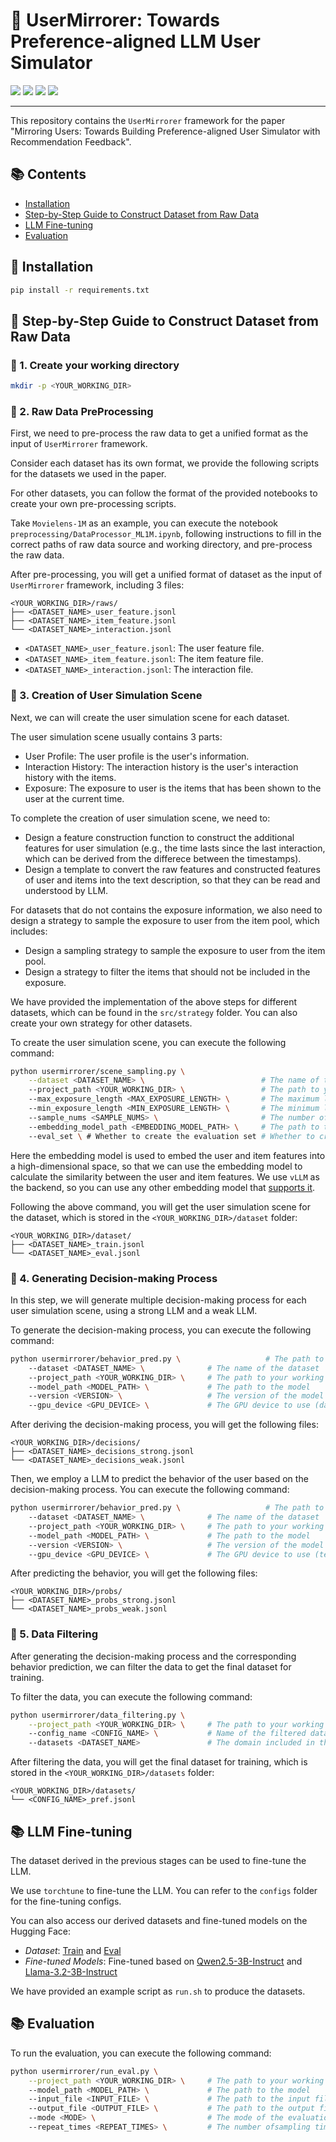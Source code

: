 # 🎉 UserMirrorer: Towards Preference-aligned LLM User Simulator

<a href="https://github.com/UserMirrorer/UserMirrorer/blob/master/LICENSE.md"><img src="https://img.shields.io/github/license/UserMirrorer/UserMirrorer"></a>
<a href="https://huggingface.co/datasets/MirrorUser/UserMirrorer"><img src="https://img.shields.io/badge/%F0%9F%A4%97%20Hugging%20Face-Training_Set-yellow"></a>
<a href="https://huggingface.co/datasets/MirrorUser/UserMirrorer-eval"><img src="https://img.shields.io/badge/%F0%9F%A4%97%20Hugging%20Face-Eval_Set-yellow"></a>
<a href="https://huggingface.co/MirrorUser/UserMirrorrer-Llama-DPO"><img src="https://img.shields.io/badge/%F0%9F%A4%97%20Hugging%20Face-Checkpoint-red"></a>

****

This repository contains the `UserMirrorer` framework for the paper "Mirroring Users: Towards Building Preference-aligned User Simulator with Recommendation Feedback".

## 📚 Contents

- [Installation](#installation)
- [Step-by-Step Guide to Construct Dataset from Raw Data](#step-by-step-guide-to-construct-dataset-from-raw-data)
- [LLM Fine-tuning](#llm-fine-tuning)
- [Evaluation](#evaluation)

## 🚧 Installation

```bash
pip install -r requirements.txt
```

## 🚧 Step-by-Step Guide to Construct Dataset from Raw Data

### 📝 1. Create your working directory
```bash
mkdir -p <YOUR_WORKING_DIR>
```

### 📝 2. Raw Data PreProcessing
First, we need to pre-process the raw data to get a unified format as the input of `UserMirrorer` framework.

Consider each dataset has its own format, we provide the following scripts for the datasets we used in the paper.

For other datasets, you can follow the format of the provided notebooks to create your own pre-processing scripts.

Take `Movielens-1M` as an example, you can execute the notebook `preprocessing/DataProcessor_ML1M.ipynb`, following instructions to fill in the correct paths of raw data source and working directory, and pre-process the raw data.

After pre-processing, you will get a unified format of dataset as the input of `UserMirrorer` framework, including 3 files:
```shell
<YOUR_WORKING_DIR>/raws/
├── <DATASET_NAME>_user_feature.jsonl
├── <DATASET_NAME>_item_feature.jsonl
└── <DATASET_NAME>_interaction.jsonl
```

- `<DATASET_NAME>_user_feature.jsonl`: The user feature file.
- `<DATASET_NAME>_item_feature.jsonl`: The item feature file.
- `<DATASET_NAME>_interaction.jsonl`: The interaction file.

### 📝 3. Creation of User Simulation Scene

Next, we can will create the user simulation scene for each dataset.

The user simulation scene usually contains 3 parts:
- User Profile: The user profile is the user's information.
- Interaction History: The interaction history is the user's interaction history with the items.
- Exposure: The exposure to user is the items that has been shown to the user at the current time.

To complete the creation of user simulation scene, we need to:
- Design a feature construction function to construct the additional features for user simulation (e.g., the time lasts since the last interaction, which can be derived from the differece between the timestamps).
- Design a template to convert the raw features and constructed features of user and items into the text description, so that they can be read and understood by LLM.

For datasets that do not contains the exposure information, we also need to design a strategy to sample the exposure to user from the item pool, which includes:
- Design a sampling strategy to sample the exposure to user from the item pool.
- Design a strategy to filter the items that should not be included in the exposure.

We have provided the implementation of the above steps for different datasets, which can be found in the `src/strategy` folder. You can also create your own strategy for other datasets.

To create the user simulation scene, you can execute the following command:
```bash
python usermirrorer/scene_sampling.py \
    --dataset <DATASET_NAME> \                          # The name of the dataset
    --project_path <YOUR_WORKING_DIR> \                 # The path to your working directory
    --max_exposure_length <MAX_EXPOSURE_LENGTH> \       # The maximum length of the exposure
    --min_exposure_length <MIN_EXPOSURE_LENGTH> \       # The minimum length of the exposure
    --sample_nums <SAMPLE_NUMS> \                       # The number of samples to sample
    --embedding_model_path <EMBEDDING_MODEL_PATH> \     # The path to the embedding model
    --eval_set \ # Whether to create the evaluation set # Whether to create the evaluation set
```
Here the embedding model is used to embed the user and item features into a high-dimensional space, so that we can use the embedding model to calculate the similarity between the user and item features. We use `vLLM` as the backend, so you can use any other embedding model that [supports it](https://docs.vllm.ai/en/v0.6.2/models/supported_models.html).

Following the above command, you will get the user simulation scene for the dataset, which is stored in the `<YOUR_WORKING_DIR>/dataset` folder:
```shell
<YOUR_WORKING_DIR>/dataset/
├── <DATASET_NAME>_train.jsonl
└── <DATASET_NAME>_eval.jsonl
```

### 📝 4. Generating Decision-making Process

In this step, we will generate multiple decision-making process for each user simulation scene, using a strong LLM and a weak LLM.

To generate the decision-making process, you can execute the following command:
```bash
python usermirrorer/behavior_pred.py \                   # The path to the behavior prediction script
    --dataset <DATASET_NAME> \              # The name of the dataset
    --project_path <YOUR_WORKING_DIR> \     # The path to your working directory
    --model_path <MODEL_PATH> \             # The path to the model
    --version <VERSION> \                   # The version of the model
    --gpu_device <GPU_DEVICE> \             # The GPU device to use (data parallelism)
```

After deriving the decision-making process, you will get the following files:
```shell
<YOUR_WORKING_DIR>/decisions/
├── <DATASET_NAME>_decisions_strong.jsonl
└── <DATASET_NAME>_decisions_weak.jsonl
```

Then, we employ a LLM to predict the behavior of the user based on the decision-making process. You can execute the following command:
```bash
python usermirrorer/behavior_pred.py \                   # The path to the behavior prediction script
    --dataset <DATASET_NAME> \              # The name of the dataset
    --project_path <YOUR_WORKING_DIR> \     # The path to your working directory
    --model_path <MODEL_PATH> \             # The path to the model
    --version <VERSION> \                   # The version of the model
    --gpu_device <GPU_DEVICE> \             # The GPU device to use (tensor parallelism)
```

After predicting the behavior, you will get the following files:
```shell
<YOUR_WORKING_DIR>/probs/
├── <DATASET_NAME>_probs_strong.jsonl
└── <DATASET_NAME>_probs_weak.jsonl
```

### 📝 5. Data Filtering

After generating the decision-making process and the corresponding behavior prediction, we can filter the data to get the final dataset for training.

To filter the data, you can execute the following command:
```bash
python usermirrorer/data_filtering.py \
    --project_path <YOUR_WORKING_DIR> \     # The path to your working directory   
    --config_name <CONFIG_NAME> \           # Name of the filtered dataset
    --datasets <DATASET_NAME>               # The domain included in the final dataset
```

After filtering the data, you will get the final dataset for training, which is stored in the `<YOUR_WORKING_DIR>/datasets` folder:
```shell
<YOUR_WORKING_DIR>/datasets/
└── <CONFIG_NAME>_pref.jsonl
```

## 📚 LLM Fine-tuning

The dataset derived in the previous stages can be used to fine-tune the LLM.

We use `torchtune` to fine-tune the LLM. You can refer to the `configs` folder for the fine-tuning configs.


You can also access our derived datasets and fine-tuned models on the Hugging Face:
- *Dataset*: [Train](https://huggingface.co/datasets/MirrorUser/UserMirrorer) and [Eval](https://huggingface.co/datasets/MirrorUser/UserMirrorer-eval)
- *Fine-tuned Models*: Fine-tuned based on [Qwen2.5-3B-Instruct](https://huggingface.co/MirrorUser/UserMirrorrer-Qwen-DPO) and [Llama-3.2-3B-Instruct](https://huggingface.co/MirrorUser/UserMirrorrer-Llama-DPO)

> 

We have provided an example script as `run.sh` to produce the datasets.

## 📚 Evaluation

To run the evaluation, you can execute the following command:
```bash
python usermirrorer/run_eval.py \
    --project_path <YOUR_WORKING_DIR> \     # The path to your working directory
    --model_path <MODEL_PATH> \             # The path to the model
    --input_file <INPUT_FILE> \             # The path to the input file
    --output_file <OUTPUT_FILE> \           # The path to the output file
    --mode <MODE> \                         # The mode of the evaluation
    --repeat_times <REPEAT_TIMES> \         # The number ofsampling times
```

